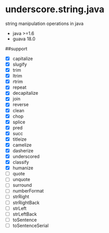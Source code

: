 underscore.string.java
======================

string manipulation operations in java

* java >=1.6
* guava 18.0

##support
- [x] capitalize
- [x] slugify
- [x] trim
- [x] ltrim
- [x] rtrim
- [x] repeat
- [x] decapitalize
- [x] join
- [x] reverse
- [x] clean
- [x] chop
- [x] splice
- [x] pred
- [x] succ
- [x] titleize
- [x] camelize
- [x] dasherize
- [x] underscored
- [x] classify
- [x] humanize
- [ ] quote
- [ ] unquote
- [ ] surround
- [ ] numberFormat
- [ ] strRight
- [ ] strRightBack
- [ ] strLeft
- [ ] strLeftBack
- [ ] toSentence
- [ ] toSentenceSerial